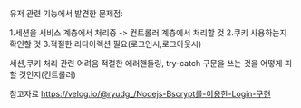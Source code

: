 유저 관련 기능에서 발견한 문제점: 

1.세션을 서비스 계층에서 처리중 -> 컨트롤러 계층에서 처리할 것
2.쿠키 사용하는지 확인할 것 
3.적절한 리다이렉션 필요(로그인시,로그아웃시)

세션,쿠키 처리 관련 어려움
적절한 에러핸들링, try-catch 구문을 쓰는 것을 어떻게 피할 것인지(컨트롤러)


참고자료
https://velog.io/@ryudg_/Nodejs-Bscrypt를-이용한-Login-구현

